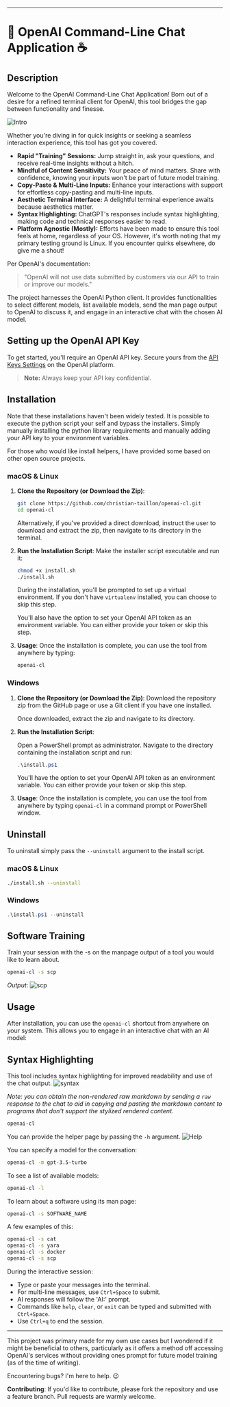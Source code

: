 
---

# 🤖 OpenAI Command-Line Chat Application ☕️

## Description
Welcome to the OpenAI Command-Line Chat Application! Born out of a desire for a refined terminal client for OpenAI, this tool bridges the gap between functionality and finesse.

![Intro](/images/intro.png)   

Whether you're diving in for quick insights or seeking a seamless interaction experience, this tool has got you covered.

- **Rapid "Training" Sessions:** Jump straight in, ask your questions, and receive real-time insights without a hitch.
- **Mindful of Content Sensitivity:** Your peace of mind matters. Share with confidence, knowing your inputs won't be part of future model training.
- **Copy-Paste & Multi-Line Inputs:** Enhance your interactions with support for effortless copy-pasting and multi-line inputs.
- **Aesthetic Terminal Interface:** A delightful terminal experience awaits because aesthetics matter.
- **Syntax Highlighting:** ChatGPT's responses include syntax highlighting, making code and technical responses easier to read.
- **Platform Agnostic (Mostly):** Efforts have been made to ensure this tool feels at home, regardless of your OS. However, it's worth noting that my primary testing ground is Linux. If you encounter quirks elsewhere, do give me a shout!

Per OpenAI's documentation:

> "OpenAI will not use data submitted by customers via our API to train or improve our models."

The project harnesses the OpenAI Python client. It provides functionalities to select different models, list available models, send the man page output to OpenAI to discuss it, and engage in an interactive chat with the chosen AI model.

## Setting up the OpenAI API Key
To get started, you'll require an OpenAI API key. Secure yours from the [API Keys Settings](https://platform.openai.com/account/api-keys) on the OpenAI platform.
> **Note:** Always keep your API key confidential.


## Installation
Note that these installations haven't been widely tested. It is possible to execute the python script your self and bypass the installers. Simply manually installing the python library requirements and manually adding your API key to your environment variables.

For those who would like install helpers, I have provided some based on other open source projects.

### macOS & Linux

1. **Clone the Repository (or Download the Zip)**:
   ```bash
   git clone https://github.com/christian-taillon/openai-cl.git
   cd openai-cl
   ```

   Alternatively, if you've provided a direct download, instruct the user to download and extract the zip, then navigate to its directory in the terminal.

2. **Run the Installation Script**:
   Make the installer script executable and run it:
   ```bash
   chmod +x install.sh
   ./install.sh
   ```

   During the installation, you'll be prompted to set up a virtual environment. If you don't have `virtualenv` installed, you can choose to skip this step.

   You'll also have the option to set your OpenAI API token as an environment variable. You can either provide your token or skip this step.

3. **Usage**:
   Once the installation is complete, you can use the tool from anywhere by typing:
   ```bash
   openai-cl
   ```

### Windows

1. **Clone the Repository (or Download the Zip)**:
   Download the repository zip from the GitHub page or use a Git client if you have one installed.

   Once downloaded, extract the zip and navigate to its directory.

2. **Run the Installation Script**:

   Open a PowerShell prompt as administrator. Navigate to the directory containing the installation script and run:

   ```powershell
   .\install.ps1
   ```

   You'll have the option to set your OpenAI API token as an environment variable. You can either provide your token or skip this step.

3. **Usage**:
   Once the installation is complete, you can use the tool from anywhere by typing `openai-cl` in a command prompt or PowerShell window.


## Uninstall

To uninstall simply pass the `--uninstall` argument to the install script.

### macOS & Linux
```bash
./install.sh --uninstall
```

### Windows
```powershell
.\install.ps1 --uninstall
```

## Software Training
Train your session with the -s on the manpage output of a tool you would like to learn about.

```bash
openai-cl -s scp
```

*Output*:
![scp](/images/scp.png)   

## Usage

After installation, you can use the `openai-cl` shortcut from anywhere on your system. This allows you to engage in an interactive chat with an AI model:

## Syntax Highlighting
This tool includes syntax highlighting for improved readability and use of the chat output.
![syntax](/images/syntax.png)  

_Note: you can obtain the non-rendered raw markdown by sending a `raw` response to the chat to aid in copying and pasting the markdown content to programs that don't support the stylized rendered content._



```bash
openai-cl
```

You can provide the helper page by passing the `-h` argument.
![Help](/images/help.png)   

You can specify a model for the conversation:

```bash
openai-cl -m gpt-3.5-turbo
```

To see a list of available models:

```bash
openai-cl -l
```

To learn about a software using its man page:

```bash
openai-cl -s SOFTWARE_NAME
```

A few examples of this:
```bash
openai-cl -s cat
openai-cl -s yara
openai-cl -s docker
openai-cl -s scp
```

During the interactive session:
- Type or paste your messages into the terminal.
- For multi-line messages, use `Ctrl+Space` to submit.
- AI responses will follow the 'AI:' prompt.
- Commands like `help`, `clear`, or `exit` can be typed and submitted with `Ctrl+Space`.
- Use `Ctrl+q` to end the session.

---

This project was primary made for my own use cases but I wondered if it might be beneficial to others, particularly as it offers a method off accessing OpenAI's services without providing ones prompt for future model training (as of the time of writing).

Encountering bugs? I'm here to help. 😉

**Contributing**: If you'd like to contribute, please fork the repository and use a feature branch. Pull requests are warmly welcome.

